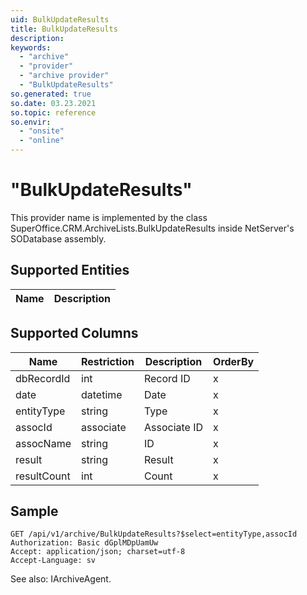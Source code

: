 ```yaml
---
uid: BulkUpdateResults
title: BulkUpdateResults
description: 
keywords:
  - "archive"
  - "provider"
  - "archive provider"
  - "BulkUpdateResults"
so.generated: true
so.date: 03.23.2021
so.topic: reference
so.envir:
  - "onsite"
  - "online"
---
```


# "BulkUpdateResults"

This provider name is implemented by the class <see cref="T:SuperOffice.CRM.ArchiveLists.BulkUpdateResults">SuperOffice.CRM.ArchiveLists.BulkUpdateResults</see> inside NetServer's SODatabase assembly.

## Supported Entities
| Name | Description |
| ---- | ----- |

## Supported Columns
| Name | Restriction | Description | OrderBy
| ---- | ----- | ------- | ------ |
|dbRecordId|int|Record ID| x |
|date|datetime|Date| x |
|entityType|string|Type| x |
|assocId|associate|Associate ID| x |
|assocName|string|ID| x |
|result|string|Result| x |
|resultCount|int|Count| x |

## Sample

```http!
GET /api/v1/archive/BulkUpdateResults?$select=entityType,assocId
Authorization: Basic dGplMDpUamUw
Accept: application/json; charset=utf-8
Accept-Language: sv

```



See also: <see cref="T:SuperOffice.CRM.Services.IArchiveAgent">IArchiveAgent</see>.</p>

